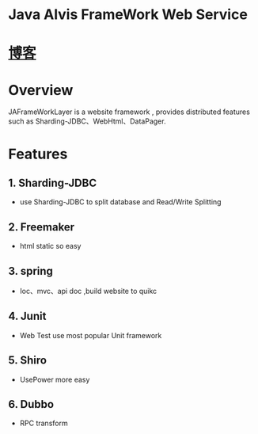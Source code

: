 # Java Alvis FrameWork Web Service

# [博客](http://blog.csdn.net/a87922072/article/details/75646289)

# Overview

JAFrameWorkLayer is a website framework , provides distributed features such as Sharding-JDBC、WebHtml、DataPager.

# Features

## 1. Sharding-JDBC
* use Sharding-JDBC to split database and Read/Write Splitting

## 2. Freemaker
* html static so easy

## 3. spring 
* Ioc、mvc、api doc ,build website to quikc

## 4. Junit
* Web Test use most popular Unit framework


## 5. Shiro
* UsePower more easy

## 6. Dubbo
* RPC transform 

